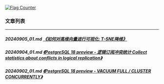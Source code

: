 <a rel="nofollow" href="http://info.flagcounter.com/h9V1"  ><img src="http://s03.flagcounter.com/count/h9V1/bg_FFFFFF/txt_000000/border_CCCCCC/columns_2/maxflags_12/viewers_0/labels_0/pageviews_0/flags_0/"  alt="Flag Counter"  border="0"  ></a>  
  
### 文章列表  
----  
##### 20240905_01.md   [《如何对高维向量进行可视化: T-SNE降维》](20240905_01.md)  
##### 20240904_01.md   [《PostgreSQL 18 preview - 逻辑订阅冲突统计 Collect statistics about conflicts in logical replication》](20240904_01.md)  
##### 20240902_01.md   [《PostgreSQL 18 preview - VACUUM FULL / CLUSTER CONCURRENTLY》](20240902_01.md)  
